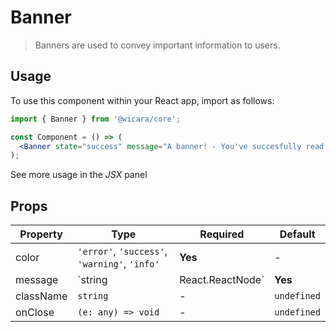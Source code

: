 # Banner

> Banners are used to convey important information to users.

## Usage

To use this component within your React app, import as follows:

```jsx
import { Banner } from '@wicara/core';

const Component = () => (
  <Banner state="success" message="A banner! - You've succesfully read it." />
);
```

See more usage in the _JSX_ panel

## Props

| Property  | Type                                          | Required | Default     |
| --------- | --------------------------------------------- | -------- | ----------- |
| color     | `'error'`, `'success'`, `'warning'`, `'info'` | **Yes**  | -           |
| message   | `string | React.ReactNode`                    | **Yes**  | -           |
| className | `string`                                      | -        | `undefined` |
| onClose   | `(e: any) => void`                            | -        | `undefined` |
